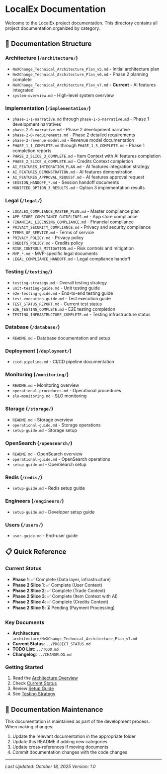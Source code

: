 # LocalEx Documentation

Welcome to the LocalEx project documentation. This directory contains all project documentation organized by category.

## 📁 Documentation Structure

### **Architecture** (`/architecture/`)
- `NeXChange_Technical_Architecture_Plan_v5.md` - Initial architecture plan
- `NeXChange_Technical_Architecture_Plan_v6.md` - Phase 2 planning complete
- `NeXChange_Technical_Architecture_Plan_v7.md` - **Current** - AI features integrated
- `system-overview.md` - High-level system overview

### **Implementation** (`/implementation/`)
- `phase-1-1-narrative.md` through `phase-1-5-narrative.md` - Phase 1 development narratives
- `phase-2-0-narrative.md` - Phase 2 development narrative
- `phase-2-0-requirements.md` - Phase 2 detailed requirements
- `phase-2-revenue-model.md` - Revenue model documentation
- `PHASE_1_1_COMPLETE.md` through `PHASE_1_5_COMPLETE.md` - Phase 1 completion reports
- `PHASE_2_SLICE_3_COMPLETE.md` - Item Context with AI features completion
- `PHASE_2_SLICE_4_COMPLETE.md` - Credits Context completion
- `AI_FEATURES_INTEGRATION_PLAN.md` - AI features integration strategy
- `AI_FEATURES_DEMONSTRATION.md` - AI features demonstration
- `AI_FEATURES_APPROVAL_REQUEST.md` - AI features approval request
- `SESSION_HANDOFF_*.md` - Session handoff documents
- `MODIFIED_OPTION_3_RESULTS.md` - Option 3 implementation results

### **Legal** (`/legal/`)
- `LOCALEX_COMPLIANCE_MASTER_PLAN.md` - Master compliance plan
- `APP_STORE_COMPLIANCE_GUIDELINES.md` - App store compliance
- `FINANCIAL_LICENSING_COMPLIANCE.md` - Financial compliance
- `PRIVACY_SECURITY_COMPLIANCE.md` - Privacy and security compliance
- `TERMS_OF_SERVICE.md` - Terms of service
- `PRIVACY_POLICY.md` - Privacy policy
- `CREDITS_POLICY.md` - Credits policy
- `RISK_CONTROLS_MITIGATION.md` - Risk controls and mitigation
- `MVP_*.md` - MVP-specific legal documents
- `LEGAL_COMPLIANCE_HANDOFF.md` - Legal compliance handoff

### **Testing** (`/testing/`)
- `testing-strategy.md` - Overall testing strategy
- `unit-testing-guide.md` - Unit testing guide
- `e2e-testing-guide.md` - End-to-end testing guide
- `test-execution-guide.md` - Test execution guide
- `TEST_STATUS_REPORT.md` - Current test status
- `E2E_TESTING_COMPLETE.md` - E2E testing completion
- `TESTING_INFRASTRUCTURE_COMPLETE.md` - Testing infrastructure status

### **Database** (`/database/`)
- `README.md` - Database documentation and setup

### **Deployment** (`/deployment/`)
- `cicd-pipeline.md` - CI/CD pipeline documentation

### **Monitoring** (`/monitoring/`)
- `README.md` - Monitoring overview
- `operational-procedures.md` - Operational procedures
- `slo-monitoring.md` - SLO monitoring

### **Storage** (`/storage/`)
- `README.md` - Storage overview
- `operational-guide.md` - Storage operations
- `setup-guide.md` - Storage setup

### **OpenSearch** (`/opensearch/`)
- `README.md` - OpenSearch overview
- `operational-guide.md` - OpenSearch operations
- `setup-guide.md` - OpenSearch setup

### **Redis** (`/redis/`)
- `setup-guide.md` - Redis setup guide

### **Engineers** (`/engineers/`)
- `setup-guide.md` - Developer setup guide

### **Users** (`/users/`)
- `user-guide.md` - End-user guide

## 📋 Quick Reference

### **Current Status**
- **Phase 1**: ✅ Complete (Data layer, infrastructure)
- **Phase 2 Slice 1**: ✅ Complete (User Context)
- **Phase 2 Slice 2**: ✅ Complete (Trade Context)
- **Phase 2 Slice 3**: ✅ Complete (Item Context with AI)
- **Phase 2 Slice 4**: ✅ Complete (Credits Context)
- **Phase 2 Slice 5**: ⏳ Pending (Payment Processing)

### **Key Documents**
- **Architecture**: `architecture/NeXChange_Technical_Architecture_Plan_v7.md`
- **Current Status**: `../PROJECT_STATUS.md`
- **TODO List**: `../TODO.md`
- **Changelog**: `../CHANGELOG.md`

### **Getting Started**
1. Read the [Architecture Overview](architecture/NeXChange_Technical_Architecture_Plan_v7.md)
2. Check [Current Status](../PROJECT_STATUS.md)
3. Review [Setup Guide](engineers/setup-guide.md)
4. See [Testing Strategy](testing/testing-strategy.md)

## 🔄 Documentation Maintenance

This documentation is maintained as part of the development process. When making changes:

1. Update the relevant documentation in the appropriate folder
2. Update this README if adding new categories
3. Update cross-references if moving documents
4. Commit documentation changes with the code changes

---

*Last Updated: October 18, 2025*
*Version: 1.0*